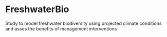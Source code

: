# FreshwaterBio
Study to model freshwater biodiversity using projected climate conditions and asses the benefits of management interventions 
